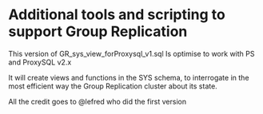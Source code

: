 Additional tools and scripting to support Group Replication 
=============================
This version of GR_sys_view_forProxysql_v1.sql
Is optimise to work with PS and ProxySQL v2.x

It will create views and functions in the SYS schema, to interrogate in the most efficient way the Group Replication cluster about its state.


All the credit goes to @lefred who did the first version 
